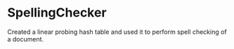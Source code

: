 # SpellingChecker

Created a linear probing hash table and used it to perform spell checking of a document.
